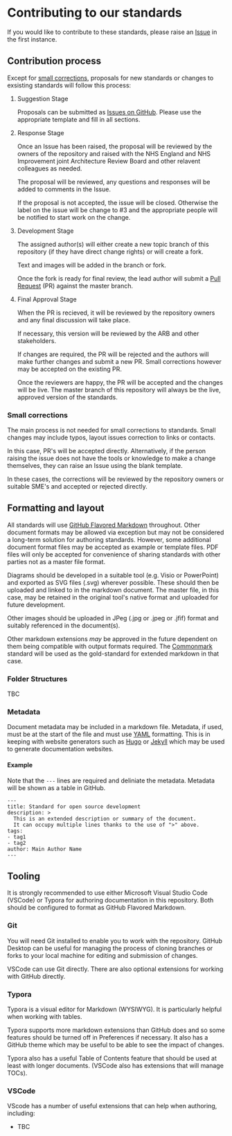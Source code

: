 # Contributing to our standards

If you would like to contribute to these standards, please raise an [Issue](https://github.com/nhsengland/it-standards/issues) in the first instance.

## Contribution process

Except for [small corrections](#small-corrections), proposals for new standards or changes to exsisting standards will follow this process:

1. Suggestion Stage

   Proposals can be submitted as [Issues on GitHub](https://github.com/nhsengland/it-standards/issues). Please use the appropriate template and fill in all sections.

2. Response Stage

   Once an Issue has been raised, the proposal will be reviewed by the owners of the repository and raised with the NHS England and NHS Improvement joint Architecture Review Board and other relavent colleagues as needed.
   
   The proposal will be reviewed, any questions and responses will be added to comments in the Issue.
   
   If the proposal is not accepted, the issue will be closed. Otherwise the label on the issue will be change to #3 and the appropriate people will be notified to start work on the change.

3. Development Stage

   The assigned author(s) will either create a new topic branch of this repository (if they have direct change rights) or will create a fork.
   
   Text and images will be added in the branch or fork.
   
   Once the fork is ready for final review, the lead author will submit a [Pull Request](https://help.github.com/en/github/collaborating-with-issues-and-pull-requests/about-pull-requests) (PR) against the master branch.

4. Final Approval Stage

   When the PR is recieved, it will be reviewed by the repository owners and any final discussion will take place.
   
   If necessary, this version will be reviewed by the ARB and other stakeholders.
   
   If changes are required, the PR will be rejected and the authors will make further changes and submit a new PR. Small corrections however may be accepted on the existing PR.
   
   Once the reviewers are happy, the PR will be accepted and the changes will be live. The master branch of this repository will always be the live, approved version of the standards.
   
### Small corrections

The main process is not needed for small corrections to standards. Small changes may include typos, layout issues correction to links or contacts.

In this case, PR's will be accepted directly. Alternatively, if the person raising the issue does not have the tools or knowledge to make a change themselves, they can raise an Issue using the blank template.

In these cases, the corrections will be reviewed by the repository owners or suitable SME's and accepted or rejected directly.

## Formatting and layout

All standards will use [GitHub Flavored Markdown](https://github.github.com/gfm/) throughout. Other document formats may be allowed via exception but may not be considered a long-term solution for authoring standards. However, some additional document format files may be accepted as example or template files. PDF files will only be accepted for convenience of sharing standards with other parties not as a master file format.

Diagrams should be developed in a suitable tool (e.g. Visio or PowerPoint) and exported as SVG files (.svg) wherever possible. These should then be uploaded and linked to in the markdown document. The master file, in this case, may be retained in the original tool's native format and uploaded for future development.

Other images should be uploaded in JPeg (.jpg or .jpeg or .jfif) format and suitably referenced in the document(s).

Other markdown extensions _may_ be approved in the future dependent on them being compatible with output formats required. The [Commonmark](https://commonmark.org/) standard will be used as the gold-standard for extended markdown in that case.

### Folder Structures

TBC

### Metadata

Document metadata may be included in a markdown file. Metadata, if used, must be at the start of the file and must use [YAML](https://yaml.org/) formatting. This is in keeping with website generators such as [Hugo](https://gohugo.io/content-management/front-matter/) or [Jekyll](https://jekyllrb.com/docs/front-matter/) which may be used to generate documentation websites.

#### Example

Note that the `---` lines are required and deliniate the metadata. Metadata will be shown as a table in GitHub.

```
---
title: Standard for open source development
description: >
  This is an extended description or summary of the document.
  It can occupy multiple lines thanks to the use of ">" above.
tags:
- tag1
- tag2
author: Main Author Name
---
```

## Tooling

It is strongly recommended to use either Microsoft Visual Studio Code (VSCode) or Typora for authoring documentation in this repository. Both should be configured to format as GitHub Flavored Markdown.

### Git

You will need Git installed to enable you to work with the repository. GitHub Desktop can be useful for managing the process of cloning branches or forks to your local machine for editing and submission of changes.

VSCode can use Git directly. There are also optional extensions for working with GitHub directly.

### Typora

Typora is a visual editor for Markdown (WYSIWYG). It is particularly helpful when working with tables.

Typora supports more markdown extensions than GitHub does and so some features should be turned off in Preferences if necessary. It also has a GitHub theme which may be useful to be able to see the impact of changes.

Typora also has a useful Table of Contents feature that should be used at least with longer documents. (VSCode also has extensions that will manage TOCs).

### VSCode

VScode has a number of useful extensions that can help when authoring, including:

* TBC
